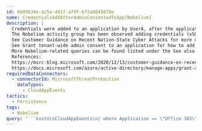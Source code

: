 ```yaml
---
id: 0d49b34e-ac5a-441f-a79f-672ad045870e
name: CredentialsAddAfterAdminConsentedToApp[Nobelium]
description: |
  Credentials were added to an application by UserA, after the application was granted admin consent rights by UserB
  The Nobelium activity group has been observed adding credentials (x509 keys or password credentials) for one or more legitimate OAuth Applications or Service Principals, usually with existing Mail.Read or Mail.ReadWrite permissions, which grants the ability to read mail content from Exchange Online via Microsoft Graph or Outlook REST. Examples include mail archiving applications.
  See Customer Guidance on Recent Nation-State Cyber Attacks for more on the Nobelium campaign (formerly known as Solorigate).
  See Grant tenant-wide admin consent to an application for how to add admin consent to an application.
  More Nobelium-related queries can be found listed under the See also section of this document.
  References:
  https://msrc-blog.microsoft.com/2020/12/13/customer-guidance-on-recent-nation-state-cyber-attacks/
  https://docs.microsoft.com/azure/active-directory/manage-apps/grant-admin-consent
requiredDataConnectors:
  - connectorId: MicrosoftThreatProtection
    dataTypes:
      - CloudAppEvents
tactics:
  - Persistence
tags:
  - Nobelium
query: "```kusto\nCloudAppEvents\n| where Application == \"Office 365\"\n| where ActionType == \"Consent to application.\"\n| where RawEventData.ModifiedProperties[0].Name == \"ConsentContext.IsAdminConsent\" and RawEventData.ModifiedProperties[0].NewValue == \"True\"\n| extend spnID = tostring(RawEventData.Target[3].ID)\n| parse RawEventData.ModifiedProperties[4].NewValue with * \"=> [[\" dummpy \"Scope: \" After \"]]\" *\n| extend PermissionsGranted = split(After, \"]\",0)\n| project ConsentTime = Timestamp , AccountDisplayName , spnID , PermissionsGranted\n| join (\n CloudAppEvents\n | where Application == \"Office 365\"\n | where ActionType == \"Add service principal credentials.\" or ActionType == \"Update application - Certificates and secrets management \"\n | extend spnID = tostring(RawEventData.Target[3].ID) \n | project AddSecretTime = Timestamp, AccountDisplayName , spnID \n ) on spnID \n| where ConsentTime < AddSecretTime and AccountDisplayName <> AccountDisplayName1\n```"
---
```


